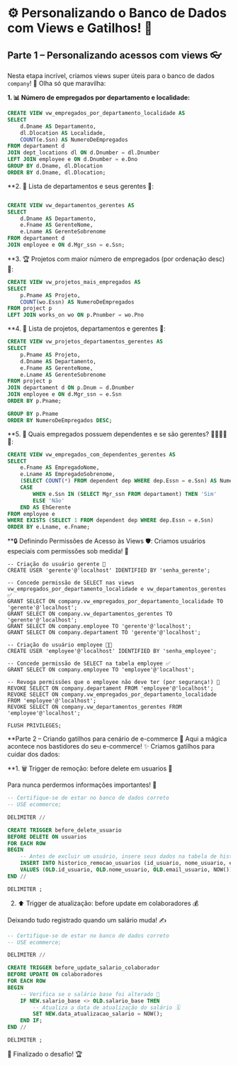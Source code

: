 # ⚙️ Personalizando o Banco de Dados com Views e Gatilhos! 🚀

## Parte 1 – Personalizando acessos com views 👓

Nesta etapa incrível, criamos views super úteis para o banco de dados `company`! 🏢 Olha só que maravilha:

**1. 📊 Número de empregados por departamento e localidade:**

```sql
CREATE VIEW vw_empregados_por_departamento_localidade AS
SELECT
    d.Dname AS Departamento,
    dl.Dlocation AS Localidade,
    COUNT(e.Ssn) AS NumeroDeEmpregados
FROM departament d
JOIN dept_locations dl ON d.Dnumber = dl.Dnumber
LEFT JOIN employee e ON d.Dnumber = e.Dno
GROUP BY d.Dname, dl.Dlocation
ORDER BY d.Dname, dl.Dlocation;

````

**2. 🏢 Lista de departamentos e seus gerentes 👑:

```sql

CREATE VIEW vw_departamentos_gerentes AS
SELECT
    d.Dname AS Departamento,
    e.Fname AS GerenteNome,
    e.Lname AS GerenteSobrenome
FROM departament d
JOIN employee e ON d.Mgr_ssn = e.Ssn;
````

**3. 🏆 Projetos com maior número de empregados (por ordenação desc) 💪:
```sql
CREATE VIEW vw_projetos_mais_empregados AS
SELECT
    p.Pname AS Projeto,
    COUNT(wo.Essn) AS NumeroDeEmpregados
FROM project p
LEFT JOIN works_on wo ON p.Pnumber = wo.Pno
````

**4. 📑 Lista de projetos, departamentos e gerentes 🤝:

```sql
CREATE VIEW vw_projetos_departamentos_gerentes AS
SELECT
    p.Pname AS Projeto,
    d.Dname AS Departamento,
    e.Fname AS GerenteNome,
    e.Lname AS GerenteSobrenome
FROM project p
JOIN departament d ON p.Dnum = d.Dnumber
JOIN employee e ON d.Mgr_ssn = e.Ssn
ORDER BY p.Pname;

GROUP BY p.Pname
ORDER BY NumeroDeEmpregados DESC;
```

**5. 🤔 Quais empregados possuem dependentes e se são gerentes? 👨‍👩‍👧‍👦👑:
````sql
CREATE VIEW vw_empregados_com_dependentes_gerentes AS
SELECT
    e.Fname AS EmpregadoNome,
    e.Lname AS EmpregadoSobrenome,
    (SELECT COUNT(*) FROM dependent dep WHERE dep.Essn = e.Ssn) AS NumeroDeDependentes,
    CASE
        WHEN e.Ssn IN (SELECT Mgr_ssn FROM departament) THEN 'Sim'
        ELSE 'Não'
    END AS EhGerente
FROM employee e
WHERE EXISTS (SELECT 1 FROM dependent dep WHERE dep.Essn = e.Ssn)
ORDER BY e.Lname, e.Fname;
````


**🔒 Definindo Permissões de Acesso às Views 🛡️:
Criamos usuários especiais com permissões sob medida! 🦸
````sq
-- Criação do usuário gerente 💼
CREATE USER 'gerente'@'localhost' IDENTIFIED BY 'senha_gerente';

-- Concede permissão de SELECT nas views vw_empregados_por_departamento_localidade e vw_departamentos_gerentes ✅
GRANT SELECT ON company.vw_empregados_por_departamento_localidade TO 'gerente'@'localhost';
GRANT SELECT ON company.vw_departamentos_gerentes TO 'gerente'@'localhost';
GRANT SELECT ON company.employee TO 'gerente'@'localhost';
GRANT SELECT ON company.departament TO 'gerente'@'localhost';

-- Criação do usuário employee 🧑‍💻
CREATE USER 'employee'@'localhost' IDENTIFIED BY 'senha_employee';

-- Concede permissão de SELECT na tabela employee ✅
GRANT SELECT ON company.employee TO 'employee'@'localhost';

-- Revoga permissões que o employee não deve ter (por segurança!) 🚫
REVOKE SELECT ON company.departament FROM 'employee'@'localhost';
REVOKE SELECT ON company.vw_empregados_por_departamento_localidade FROM 'employee'@'localhost';
REVOKE SELECT ON company.vw_departamentos_gerentes FROM 'employee'@'localhost';

FLUSH PRIVILEGES;
````


**Parte 2 – Criando gatilhos para cenário de e-commerce 🛒
Aqui a mágica acontece nos bastidores do seu e-commerce! ✨ Criamos gatilhos para cuidar dos dados:

**1. 🗑️ Trigger de remoção: before delete em usuarios 👋

Para nunca perdermos informações importantes! 💾
````sql
-- Certifique-se de estar no banco de dados correto
-- USE ecommerce;

DELIMITER //

CREATE TRIGGER before_delete_usuario
BEFORE DELETE ON usuarios
FOR EACH ROW
BEGIN
    -- Antes de excluir um usuário, insere seus dados na tabela de histórico 📜
    INSERT INTO historico_remocao_usuarios (id_usuario, nome_usuario, email_usuario, data_exclusao)
    VALUES (OLD.id_usuario, OLD.nome_usuario, OLD.email_usuario, NOW());
END //

DELIMITER ;

````

2. ⬆️ Trigger de atualização: before update em colaboradores 💰

Deixando tudo registrado quando um salário muda! ✍️
````sql
-- Certifique-se de estar no banco de dados correto
-- USE ecommerce;

DELIMITER //

CREATE TRIGGER before_update_salario_colaborador
BEFORE UPDATE ON colaboradores
FOR EACH ROW
BEGIN
    -- Verifica se o salário base foi alterado 🤔
    IF NEW.salario_base <> OLD.salario_base THEN
        -- Atualiza a data de atualização do salário 🗓️
        SET NEW.data_atualizacao_salario = NOW();
    END IF;
END //

DELIMITER ;

````


🎉 Finalizado o desafio! 🏆









